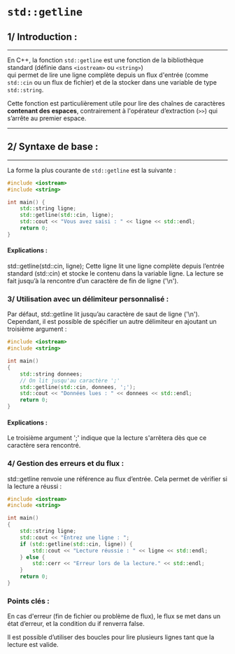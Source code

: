 # `std::getline`

## 1/ Introduction :
-----------------

En C++, la fonction `std::getline` est une fonction de la bibliothèque standard (définie dans `<iostream>` ou `<string>`)  
qui permet de lire une ligne complète depuis un flux d'entrée (comme `std::cin` ou un flux de fichier) et de la stocker 
dans une variable de type `std::string`.  

Cette fonction est particulièrement utile pour lire des chaînes de caractères **contenant des espaces**, contrairement à l'opérateur d’extraction (`>>`) qui s’arrête au premier espace.

---

## 2/ Syntaxe de base :
--------------------

La forme la plus courante de `std::getline` est la suivante :

```cpp
#include <iostream>
#include <string>

int main() {
    std::string ligne;
    std::getline(std::cin, ligne);
    std::cout << "Vous avez saisi : " << ligne << std::endl;
    return 0;
}
```

#### Explications :

std::getline(std::cin, ligne);
Cette ligne lit une ligne complète depuis l’entrée standard (std::cin) et stocke le contenu dans la variable ligne.
La lecture se fait jusqu’à la rencontre d’un caractère de fin de ligne ('\n').

### 3/ Utilisation avec un délimiteur personnalisé :

Par défaut, std::getline lit jusqu’au caractère de saut de ligne ('\n').
Cependant, il est possible de spécifier un autre délimiteur en ajoutant un troisième argument :

```cpp
#include <iostream>
#include <string>

int main()
{
    std::string donnees;
    // On lit jusqu'au caractère ';'
    std::getline(std::cin, donnees, ';');
    std::cout << "Données lues : " << donnees << std::endl;
    return 0;
}
```

#### Explications :

Le troisième argument ';' indique que la lecture s'arrêtera dès que ce caractère sera rencontré.

### 4/ Gestion des erreurs et du flux :

std::getline renvoie une référence au flux d’entrée.
Cela permet de vérifier si la lecture a réussi :
```cpp
#include <iostream>
#include <string>

int main() 
{
    std::string ligne;
    std::cout << "Entrez une ligne : ";
    if (std::getline(std::cin, ligne)) {
        std::cout << "Lecture réussie : " << ligne << std::endl;
    } else {
        std::cerr << "Erreur lors de la lecture." << std::endl;
    }
    return 0;
}
```
### Points clés :

En cas d'erreur (fin de fichier ou problème de flux), le flux se met dans un état d’erreur,
et la condition du if renverra false.

Il est possible d’utiliser des boucles pour lire plusieurs lignes tant que la lecture est valide.

